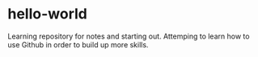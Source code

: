 # hello-world
Learning repository for notes and starting out. 
Attemping to learn how to use Github in order to build up more skills. 
